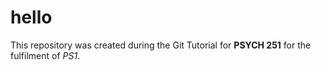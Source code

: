 # hello
This repository was created during the Git Tutorial for **PSYCH 251** for the fulfilment of *PS1*.